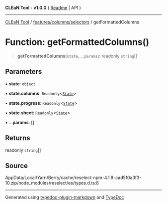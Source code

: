 **CLEaN Tool - v1.0.0** ( [Readme](../../../../README.md) \| API )

***

[CLEaN Tool](../../../../modules.md) / [features/columns/selectors](../README.md) / getFormattedColumns

# Function: getFormattedColumns()

> **getFormattedColumns**(`state`, ...`params`): readonly `string`[]

## Parameters

▪ **state**: `object`

▪ **state.columns**: `Readonly`\<[`State`](../../../../selectors/columns/selectors/private/interfaces/State.md)\>

▪ **state.progress**: `Readonly`\<[`State`](../../../../selectors/columns/selectors/private/interfaces/State.md)\>

▪ **state.sheet**: `Readonly`\<[`State`](../../../sheet/reducers/interfaces/State.md)\>

▪ ...**params**: []

## Returns

readonly `string`[]

## Source

AppData/Local/Yarn/Berry/cache/reselect-npm-4.1.8-cad5f0a3f3-10.zip/node\_modules/reselect/es/types.d.ts:8

***

Generated using [typedoc-plugin-markdown](https://www.npmjs.com/package/typedoc-plugin-markdown) and [TypeDoc](https://typedoc.org/)
